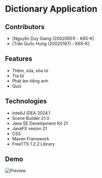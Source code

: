 # Dictionary Application

## Contributors

- [Nguyễn Duy Giang (20020651) - K65-K]
- [Trần Quốc Hưng (20020167) - K65-K]

## Features

- Thêm, sửa, xóa từ
- Tra từ
- Phát âm tiếng anh
- Quiz

## Technologies

- IntelliJ IDEA 2024.1
- Scene Builder 21.0
- Java SE Development Kit 21
- JavaFX vesion 21
- CSS
- Maven Framework
- FreeTTS 1.2.2 Library

## Demo

  ![Preview](https://github.com/ndgiang02/Dictionary-App-Master/assets/158442283/8d5fd9b9-f6c8-4190-b4bb-403913463df6)
